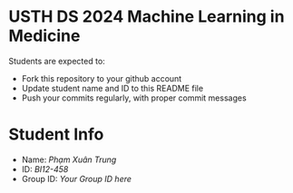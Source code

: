 USTH DS 2024 Machine Learning in Medicine
=====================================================

Students are expected to:

* Fork this repository to your github account
* Update student name and ID to this README file
* Push your commits regularly, with proper commit messages

Student Info
=======================

* Name: *Phạm Xuân Trung* 
* ID: *BI12-458*
* Group ID: *Your Group ID here*

